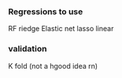 
### Regressions to use
RF
riedge
Elastic net
lasso
linear

### validation

K fold (not a hgood idea rn)


